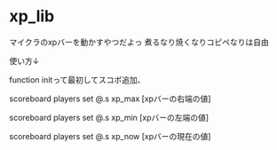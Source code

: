 # xp_lib
マイクラのxpバーを動かすやつだよっ
煮るなり焼くなりコピペなりは自由

使い方↓

function initって最初してスコボ追加、

scoreboard players set @.s xp_max [xpバーの右端の値]

scoreboard players set @.s xp_min [xpバーの左端の値]

scoreboard players set @.s xp_now [xpバーの現在の値]
